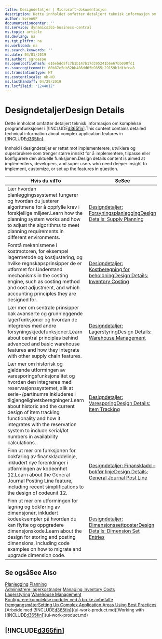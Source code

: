 ```yaml
---
title: Designdetaljer | Microsoft-dokumentasjon
description: Dette innholdet omfatter detaljert teknisk informasjon om komplekse programfunksjoner i Business Central.
author: SorenGP
documentationcenter: ''
ms.service: dynamics365-business-central
ms.topic: article
ms.devlang: na
ms.tgt_pltfrm: na
ms.workload: na
ms.search.keywords: ''
ms.date: 04/01/2019
ms.author: sgroespe
ms.openlocfilehash: e16ebdd8fc7b1b147b17d395241b6e67bb008fd1
ms.sourcegitcommit: 60b87e5eb32bb408dd65b9855c29159b1dfbfca8
ms.translationtype: HT
ms.contentlocale: nb-NO
ms.lasthandoff: 04/29/2019
ms.locfileid: "1244012"
---
```

# <a name="design-details"></a><span data-ttu-id="1556a-103">Designdetaljer</span><span class="sxs-lookup"><span data-stu-id="1556a-103">Design Details</span></span>
<span data-ttu-id="1556a-104">Dette innholdet omfatter detaljert teknisk informasjon om komplekse programfunksjoner i [!INCLUDE[d365fin](includes/d365fin_md.md)].</span><span class="sxs-lookup"><span data-stu-id="1556a-104">This content contains detailed technical information about complex application features in [!INCLUDE[d365fin](includes/d365fin_md.md)].</span></span>  

 <span data-ttu-id="1556a-105">Innhold i designdetaljer er rettet mot implementerere, utviklere og superbrukere som trenger større innsikt for å implementere, tilpasse eller konfigurere den aktuelle funksjonen.</span><span class="sxs-lookup"><span data-stu-id="1556a-105">Design details content is aimed at implementers, developers, and super users who need deeper insight to implement, customize, or set up the features in question.</span></span>  

|<span data-ttu-id="1556a-106">**Hvis du vil**</span><span class="sxs-lookup"><span data-stu-id="1556a-106">**To**</span></span>|<span data-ttu-id="1556a-107">**Se**</span><span class="sxs-lookup"><span data-stu-id="1556a-107">**See**</span></span>|  
|------------|-------------|  
|<span data-ttu-id="1556a-108">Lær hvordan planleggingssystemet fungerer og hvordan du justerer algoritmene for å oppfylle krav i forskjellige miljøer.</span><span class="sxs-lookup"><span data-stu-id="1556a-108">Learn how the planning system works and how to adjust the algorithms to meet planning requirements in different environments.</span></span>|[<span data-ttu-id="1556a-109">Designdetaljer: Forsyningsplanlegging</span><span class="sxs-lookup"><span data-stu-id="1556a-109">Design Details: Supply Planning</span></span>](design-details-supply-planning.md)|  
|<span data-ttu-id="1556a-110">Forstå mekanismene i kostmotoren, for eksempel lagermetode og kostjustering, og hvilke regnskapsprinsipper de er utformet for.</span><span class="sxs-lookup"><span data-stu-id="1556a-110">Understand mechanisms in the costing engine, such as costing method and cost adjustment, and which accounting principles they are designed for.</span></span>|[<span data-ttu-id="1556a-111">Designdetaljer: Kostberegning for beholdning</span><span class="sxs-lookup"><span data-stu-id="1556a-111">Design Details: Inventory Costing</span></span>](design-details-inventory-costing.md)|  
|<span data-ttu-id="1556a-112">Lær mer om sentrale prinsipper bak avanserte og grunnleggende lagerfunksjoner og hvordan de integreres med andre forsyningskjedefunksjoner.</span><span class="sxs-lookup"><span data-stu-id="1556a-112">Learn about central principles behind advanced and basic warehouse features and how they integrate with other supply chain features.</span></span>|[<span data-ttu-id="1556a-113">Designdetaljer: Lagerstyring</span><span class="sxs-lookup"><span data-stu-id="1556a-113">Design Details: Warehouse Management</span></span>](design-details-warehouse-management.md)|  
|<span data-ttu-id="1556a-114">Lær mer om historisk og gjeldende utformingen av varesporingsfunksjonalitet og hvordan den integreres med reservasjonssystemet, slik at serie-/partinumre inkluderes i tilgjengelighetsberegninger.</span><span class="sxs-lookup"><span data-stu-id="1556a-114">Learn about historic and the current design of item tracking functionality and how it integrates with the reservation system to include serial/lot numbers in availability calculations.</span></span>|[<span data-ttu-id="1556a-115">Designdetaljer: Varesporing</span><span class="sxs-lookup"><span data-stu-id="1556a-115">Design Details: Item Tracking</span></span>](design-details-item-tracking.md)|  
|<span data-ttu-id="1556a-116">Finn ut mer om funksjonen for bokføring av finanskladdelinje, inkludert nye forenklinger i utformingen av kodeenhet 12.</span><span class="sxs-lookup"><span data-stu-id="1556a-116">Learn about the General Journal Posting Line feature, including recent simplifications to the design of codeunit 12.</span></span>|[<span data-ttu-id="1556a-117">Designdetaljer: Finanskladd – bokfør linje</span><span class="sxs-lookup"><span data-stu-id="1556a-117">Design Details: General Journal Post Line</span></span>](design-details-general-journal-post-line.md)|
|<span data-ttu-id="1556a-118">Finn ut mer om utformingen for lagring og bokføring av dimensjoner, inkludert kodeeksempler på hvordan du kan flytte og oppgradere dimensjonskode.</span><span class="sxs-lookup"><span data-stu-id="1556a-118">Learn about the design for storing and posting dimensions, including code examples on how to migrate and upgrade dimension code.</span></span>|[<span data-ttu-id="1556a-119">Designdetaljer: Dimensjonssettposter</span><span class="sxs-lookup"><span data-stu-id="1556a-119">Design Details: Dimension Set Entries</span></span>](design-details-dimension-set-entries.md)| 

## <a name="see-also"></a><span data-ttu-id="1556a-120">Se også</span><span class="sxs-lookup"><span data-stu-id="1556a-120">See Also</span></span>  
 <span data-ttu-id="1556a-121">[Planlegging](production-planning.md) </span><span class="sxs-lookup"><span data-stu-id="1556a-121">[Planning](production-planning.md) </span></span>  
 <span data-ttu-id="1556a-122">[Administrere lagerkostnader](finance-manage-inventory-costs.md) </span><span class="sxs-lookup"><span data-stu-id="1556a-122">[Managing Inventory Costs](finance-manage-inventory-costs.md) </span></span>  
 <span data-ttu-id="1556a-123">[Lagerstyring](warehouse-manage-warehouse.md) </span><span class="sxs-lookup"><span data-stu-id="1556a-123">[Warehouse Management](warehouse-manage-warehouse.md) </span></span>  
 [<span data-ttu-id="1556a-124">Konfigurere komplekse moduler ved å bruke anbefalte fremgangsmåter</span><span class="sxs-lookup"><span data-stu-id="1556a-124">Setting Up Complex Application Areas Using Best Practices</span></span>](set-up-complex-application-areas-using-best-practices.md)  
 <span data-ttu-id="1556a-125">[Arbeide med [!INCLUDE[d365fin](includes/d365fin_md.md)]](ui-work-product.md)</span><span class="sxs-lookup"><span data-stu-id="1556a-125">[Working with [!INCLUDE[d365fin](includes/d365fin_md.md)]](ui-work-product.md)</span></span>

 ## [!INCLUDE[d365fin](includes/free_trial_md.md)]  
